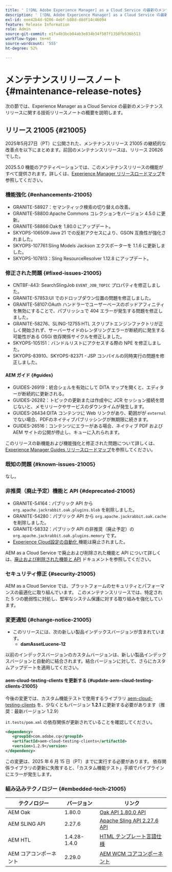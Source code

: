 ```yaml
---
title: ' [!DNL Adobe Experience Manager] as a Cloud Service の最新のメンテナンスリリースノート。'
description: ' [!DNL Adobe Experience Manager] as a Cloud Service の最新のメンテナンスリリースノート。'
exl-id: eee42b4d-9206-4ebf-b88d-d8df14c46094
feature: Release Information
role: Admin
source-git-commit: e1fa4b3bcb04ab3e834b34f507f1350fb536b513
workflow-type: tm+mt
source-wordcount: '555'
ht-degree: 52%

---
```



# メンテナンスリリースノート {#maintenance-release-notes}

次の節では、Experience Manager as a Cloud Service の最新のメンテナンスリリースに関する技術リリースノートの概要を説明します。

## リリース 21005 {#21005}

2025年5月27日（PT）に公開された、メンテナンスリリース 21005 の継続的な改善点を以下にまとめます。前回のメンテナンスリリースは、リリース 20626 でした。

2025.5.0 機能のアクティベーションでは、このメンテナンスリリースの機能がすべて提供されます。詳しくは、[Experience Manager リリースロードマップ](https://experienceleague.adobe.com/ja/docs/experience-manager-release-information/aem-release-updates/update-releases-roadmap)を参照してください。

### 機能強化 {#enhancements-21005}

* GRANITE-58927：セマンティック検索の切り替えの改善。
* GRANITE-58800:Apache Commons コレクションをバージョン 4.5.0 に更新。
* GRANITE-58866:Oakを 1.80.0 にアップデート。
* SKYOPS-106509:Java 21 での反射アクセスにより、GSON 互換性が強化されました。
* SKYOPS-107761:Sling Models Jackson エクスポーターを 1.1.6 に更新しました。
* SKYOPS-107813：Sling ResourceResolver 1.12.8 にアップデート。

### 修正された問題 {#fixed-issues-21005}

* CNTBF-443: SearchSlingJob `EVENT_JOB_TOPIC` プロパティを修正しました。
* GRANITE-57853:UI でのドロップダウン位置の問題を修正しました。
* GRANITE-58107:OAuth ハンドラーでユーザーベースのポッドアフィニティを無効にすることで、パブリッシュで 404 エラーが発生する問題を修正しました。
* GRANITE-58276、SLING-12755:HTL スクリプトエンジンファクトリが正しく開始されず、サーバーサイドのレンダリングエラーが断続的に発生する可能性がある OSGi 依存関係サイクルを修正しました。
* SKYOPS-105151：バンドルリストにアクセスする際の NPE を修正しました。
* SKYOPS-83910、SKYOPS-82371 - JSP コンパイルの同時実行の問題を修正しました。

#### AEM ガイド {#guides}

* GUIDES-26919：統合シェルを有効にして DITA マップを開くと、エディターが断続的に更新される。
* GUIDES-26282：トピックの更新または作成中に JCR セッション接続を閉じないと、メモリリークやサービスのダウンタイムが発生します。
* GUIDES-26434:DITA コンテンツに Web リンクがあり、範囲がが `external` でない場合、PDFのネイティブパブリッシングが無期限に続きます。
* GUIDES-26516：コンテンツにエラーがある場合、ネイティブ PDF およびAEM サイトの公開が停止し、キューに入れられます。

このリリースの新機能および機能強化と修正された問題について詳しくは、[Experience Manager Guides リリースロードマップ](https://experienceleague.adobe.com/ja/docs/experience-manager-guides/using/release-info/aem-guides-releases-roadmap)を参照してください。

### 既知の問題 {#known-issues-21005}

なし。

### 非推奨（廃止予定）機能と API {#deprecated-21005}

* GRANITE-54164：パブリック API から `org.apache.jackrabbit.oak.plugins.blob` を削除しました。
* GRANITE-54280：パブリック API から `org.apache.jackrabbit.oak.cache` を削除しました。
* GRANITE-58332：パブリック API の非推奨（廃止予定）の `org.apache.jackrabbit.oak.plugins.memory` です。
* [Experience Cloud設定の自動化 ](/help/sites-cloud/integrating/adobe-analytics-exc-setup-automation.md) 機能は廃止されました。

AEM as a Cloud Service で廃止および削除された機能と API について詳しくは、[廃止および削除された機能と API](/help/release-notes/deprecated-removed-features.md) ドキュメントを参照してください。

### セキュリティ修正 {#security-21005}

AEM as a Cloud Service では、プラットフォームのセキュリティとパフォーマンスの最適化に取り組んでいます。 このメンテナンスリリースでは、特定された 5 つの脆弱性に対処し、堅牢なシステム保護に対する取り組みを強化しています。

### 変更通知 {#change-notice-21005}

* このリリースには、次の新しい製品インデックスバージョンが含まれています。
   * **damAssetLucene-12**

以前のインデックスバージョンのカスタムバージョンは、新しい製品インデックスバージョンと自動的に結合されます。結合バージョンに対して、さらにカスタムアップデートを適用してください。

#### aem-cloud-testing-clients を更新する {#update-aem-cloud-testing-clients-21005}

今後の変更では、カスタム機能テストで使用するライブラリ [aem-cloud-testing-clients](https://github.com/adobe/aem-testing-clients) を、少なくともバージョン **1.2.1** に更新する必要があります（推奨：最新バージョン 1.2.9）

`it.tests/pom.xml` の依存関係が更新されていることを確認してください。

```xml
<dependency>
   <groupId>com.adobe.cq</groupId>
   <artifactId>aem-cloud-testing-clients</artifactId>
   <version>1.2.9</version>
</dependency>
```

この変更は、2025 年 6 月 15 日（PT）までに実行する必要があります。
依存関係ライブラリの更新に失敗すると、「カスタム機能テスト」手順でパイプラインにエラーが発生します。

### 組み込みテクノロジー {#embedded-tech-21005}

| テクノロジー | バージョン | リンク |
|---|---|---|
| AEM Oak | 1.80.0 | [Oak API 1.80.0 API](https://www.javadoc.io/doc/org.apache.jackrabbit/oak-api/1.80.0/index.html) |
| AEM SLING API | 2.27.6 | [Apache Sling API 2.27.6 API](https://www.javadoc.io/doc/org.apache.sling/org.apache.sling.api/latest/index.html) |
| AEM HTL | 1.4.28-1.4.0 | [HTML テンプレート言語仕様](https://github.com/adobe/htl-spec) |
| AEM コアコンポーネント | 2.29.0 | [AEM WCM コアコンポーネント](https://github.com/adobe/aem-core-wcm-components) |
